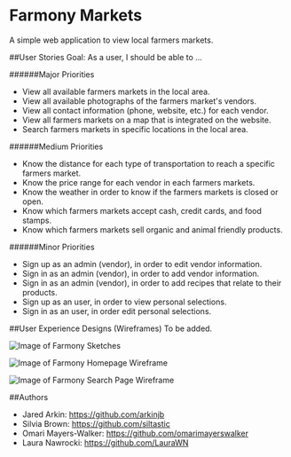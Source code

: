 # Farmony Markets
A simple web application to view local farmers markets.

##User Stories
Goal: As a user, I should be able to ...

######Major Priorities
- View all available farmers markets in the local area.
- View all available photographs of the farmers market's vendors.
- View all contact information (phone, website, etc.) for each vendor.
- View all farmers markets on a map that is integrated on the website.
- Search farmers markets in specific locations in the local area.

######Medium Priorities
- Know the distance for each type of transportation to reach a specific farmers market.
- Know the price range for each vendor in each farmers markets.
- Know the weather in order to know if the farmers markets is closed or open.
- Know which farmers markets accept cash, credit cards, and food stamps.
- Know which farmers markets sell organic and animal friendly products.

######Minor Priorities
- Sign up as an admin (vendor), in order to edit vendor information.
- Sign in as an admin (vendor), in order to add vendor information.
- Sign in as an admin (vendor), in order to add recipes that relate to their products.
- Sign up as an user, in order to view personal selections.
- Sign in as an user, in order edit personal selections.

##User Experience Designs (Wireframes)
To be added.

![Image of Farmony Sketches](https://github.com/siltastic/farmony-markets/blob/master/planning/user-experience/img/20150823_FM_2015_Planning-Sketches.jpg)

![Image of Farmony Homepage Wireframe](https://github.com/siltastic/farmony-markets/blob/master/planning/user-experience/img/20150823_0000_FM_2015_Web-1.0_Home_Introduction%204.40.33%20PM.jpg)

![Image of Farmony Search Page Wireframe](https://github.com/siltastic/farmony-markets/blob/master/planning/user-experience/img/20150823_0001_FM_2015_Web-1.1_Home_SearchMarkets.jpg)

##Authors
- Jared Arkin: https://github.com/arkinjb
- Silvia Brown: https://github.com/siltastic
- Omari Mayers-Walker: https://github.com/omarimayerswalker
- Laura Nawrocki: https://github.com/LauraWN
